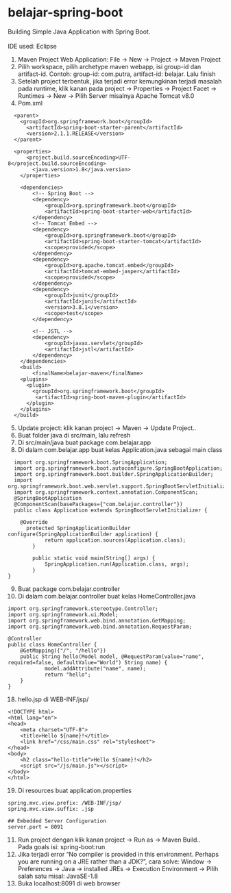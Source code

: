 # belajar-spring-boot

Building Simple Java Application with Spring Boot.
<br/><br/>
IDE used: Eclipse 
1.	Maven Project Web Application: File -> New -> Project ->  Maven Project
2.	Pilih workspace, pilih archetype maven webapp, isi group-id dan artifact-id. Contoh: 
    group-id: com.putra,
    artifact-id: belajar.
    Lalu finish
3.	Setelah project terbentuk, jika terjadi error kemungkinan terjadi masalah pada runtime, klik kanan pada project -> Properties -> Project Facet -> Runtimes -> New -> Pilih Server misalnya Apache Tomcat v8.0
4.	Pom.xml
```
  <parent>
    <groupId>org.springframework.boot</groupId>
	  <artifactId>spring-boot-starter-parent</artifactId>
	  <version>2.1.1.RELEASE</version>
  </parent>

  <properties>
	  <project.build.sourceEncoding>UTF-8</project.build.sourceEncoding>
		<java.version>1.8</java.version>
	</properties>

	<dependencies>
		<!-- Spring Boot -->
		<dependency>
			<groupId>org.springframework.boot</groupId>
			<artifactId>spring-boot-starter-web</artifactId>
		</dependency>
		<!-- Tomcat Embed -->
		<dependency>
			<groupId>org.springframework.boot</groupId>
			<artifactId>spring-boot-starter-tomcat</artifactId>
			<scope>provided</scope>
		</dependency>
		<dependency>
			<groupId>org.apache.tomcat.embed</groupId>
			<artifactId>tomcat-embed-jasper</artifactId>
			<scope>provided</scope>
		</dependency>
		<dependency>
			<groupId>junit</groupId>
			<artifactId>junit</artifactId>
			<version>3.8.1</version>
			<scope>test</scope>
		</dependency>
		
		<!-- JSTL -->
		<dependency>
			<groupId>javax.servlet</groupId>
			<artifactId>jstl</artifactId>
		</dependency>
	</dependencies>
	<build>
		<finalName>belajar-maven</finalName>
    <plugins>
      <plugin>
        <groupId>org.springframework.boot</groupId>
         <artifactId>spring-boot-maven-plugin</artifactId>
      </plugin>
    </plugins>
  </build>
```
5.	Update project: klik kanan project -> Maven -> Update Project..
6.	Buat folder java di src/main, lalu refresh 
7.	Di src/main/java buat package com.belajar.app 
8.	Di dalam com.belajar.app buat kelas Application.java sebagai main class
```
  import org.springframework.boot.SpringApplication;
  import org.springframework.boot.autoconfigure.SpringBootApplication;
  import org.springframework.boot.builder.SpringApplicationBuilder;
  import org.springframework.boot.web.servlet.support.SpringBootServletInitializer;
  import org.springframework.context.annotation.ComponentScan;
  @SpringBootApplication
  @ComponentScan(basePackages={"com.belajar.controller"})
  public class Application extends SpringBootServletInitializer {

    @Override
      protected SpringApplicationBuilder configure(SpringApplicationBuilder application) {
        	return application.sources(Application.class);
    	}

    	public static void main(String[] args) {
        	SpringApplication.run(Application.class, args);
    	}
}
```
9.	Buat package com.belajar.controller 
10.	Di dalam com.belajar.controller buat kelas HomeController.java
```
import org.springframework.stereotype.Controller;
import org.springframework.ui.Model;
import org.springframework.web.bind.annotation.GetMapping;
import org.springframework.web.bind.annotation.RequestParam;

@Controller
public class HomeController {
    @GetMapping({"/", "/hello"})
    public String hello(Model model, @RequestParam(value="name", required=false, defaultValue="World") String name) {
        	model.addAttribute("name", name);
        	return "hello";
    }
}
```
18.	hello.jsp di WEB-INF/jsp/
```
<!DOCTYPE html>
<html lang="en">
<head>
    <meta charset="UTF-8">
    <title>Hello ${name}!</title>
    <link href="/css/main.css" rel="stylesheet">
</head>
<body>
    <h2 class="hello-title">Hello ${name}!</h2>
    <script src="/js/main.js"></script>
</body>
</html>
```
19.	Di resources buat application.properties
```
spring.mvc.view.prefix: /WEB-INF/jsp/
spring.mvc.view.suffix: .jsp

## Embedded Server Configuration
server.port = 8091
```
11.	Run project dengan klik kanan project -> Run as -> Maven Build.. <br/> Pada goals isi: spring-boot:run
12.	Jika terjadi error “No compiler is provided in this environment. Perhaps you are running on a JRE rather than a JDK?”, cara solve: Window -> Preferences -> Java -> installed JREs -> Execution Environment -> Pilih salah satu misal: JavaSE-1.8
13.	Buka localhost:8091 di web browser
